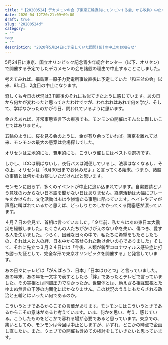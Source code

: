 ```yaml
---
title: "【20200524】デカメモンの会（「東京五輪直前にモンモンする会」から改称）中止のお知らせ文"
date: 2020-04-12T20:21:09+09:00
draft: true
slug: "20200524d"
category:
- ""
tag:
- ""
description: "2020年5月24日に予定していた悶問(仮)の中止のお知らせ"
---
```


5月24日に東京、国立オリンピック記念青少年総合センター（以下、オリセン）で開催する予定でしたデカメモンの会を諸般の理由で中止することにしました。

考えてみれば、福島第一原子力発電所事故直後に予定していた「和三盆の会」以来、8年目、2度目の中止になります。

奇しくも今日の状況は3.11直後のそれにも似てきたように感じています。あの日から何かが変わったと思ってきたわけですが、われわれはあれで何を学び、そして、学ばなかったのかが今日、問われているように思います。

金さえあれば、非常事態宣言下の東京でも、モンモンの開催はそんなに難しいことではありません。

五輪のように、桜を見る会のように、金が有り余っていれば。東京を離れて以来、モンモンの最大の懸案は会場探しでした。

オリセンは立地的にも、費用的にも、こういう催しにはベストな選択です。

しかし、LCCは飛ばないし、夜行バスは減便しているし、法事はなくなるし、その上、オリセンは「6月30日までお休みだよ」と言ってくる始末。つまり、諸般の事情とは何かをお察しいただければと思います。

モンモンに限らず、多くのイベントが中止に追い込まれています。自粛要請という意味のわからない日本語を聞かない日はありません。経済活動は大幅にブレーキをかけられ、文化活動はもはや惨憺たる事態に陥っています。ヘイトやデマが声高に叫ばれているかと思えば、どっしりとのしかかってくる閉塞感が漂っています。

４月７日の会見で、首相は言っていました。「９年前、私たちはあの東日本大震災を経験しました。たくさんの人たちがかけがえのない命を失い、傷つき、愛する人を失いました。つらく、困難な日々の中で、私たちに希望をもたらしたもの、それは人と人の絆、日本中から寄せられた助け合いの心でありました」そして、それに先立つ３月２４日には「今後、人類が新型コロナウィルス感染症に打ち勝った証として、完全な形で東京オリンピックを開催する」と発言しています。

あの日々にテレビは「がんばろう、日本」「日本はひとつ」と言っていました。あの年末、あの年を一文字で表すとしたら「絆」であったとテレビで言っていました。その実相とは同調圧力でなかったか。世間体とは、絶えざる相互監視とたゆまぬ無言の干渉の内面化にほかなりません。この状況のうえにもたらされる政治と五輪とはいったい何であるのか。

こういうときであるからこその言葉があります。モンモンにはこういうときであるからこその意味があると考えています。いま、何かを思い、考え、感じている。こうしたものをどこかで容れる場が必要であると思っています。東京での、集いとしての、モンモンは今回は中止としますが、いずれ、どこかの時点で企画し直したい。また、ウェブでの開催も含めての検討をしていきたいと思っています。

